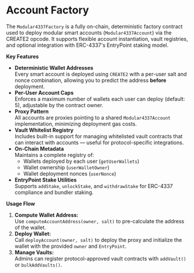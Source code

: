 # Account Factory

The `Modular4337Factory` is a fully on-chain, deterministic factory contract used to deploy modular smart accounts (`Modular4337Account`) via the CREATE2 opcode. It supports flexible account instantiation, vault registries, and optional integration with ERC-4337's EntryPoint staking model.

**Key Features**

* **Deterministic Wallet Addresses**\
  Every smart account is deployed using `CREATE2` with a per-user salt and nonce combination, allowing you to predict the address **before** deployment.
* **Per-User Account Caps**\
  Enforces a maximum number of wallets each user can deploy (default: 5), adjustable by the contract owner.
* **Proxy Pattern**\
  All accounts are proxies pointing to a shared `Modular4337Account` implementation, minimizing deployment gas costs.
* **Vault Whitelist Registry**\
  Includes built-in support for managing whitelisted vault contracts that can interact with accounts — useful for protocol-specific integrations.
* **On-Chain Metadata**\
  Maintains a complete registry of:
  * Wallets deployed by each user (`getUserWallets`)
  * Wallet ownership (`userWalletOwner`)
  * Wallet deployment nonces (`userNonce`)
* **EntryPoint Stake Utilities**\
  Supports `addStake`, `unlockStake`, and `withdrawStake` for ERC-4337 compliance and bundler staking.

**Usage Flow**

1. **Compute Wallet Address:**\
   Use `computeAccountAddress(owner, salt)` to pre-calculate the address of the wallet.
2. **Deploy Wallet:**\
   Call `deployAccount(owner, salt)` to deploy the proxy and initialize the wallet with the provided `owner` and `EntryPoint`.
3. **Manage Vaults:**\
   Admins can register protocol-approved vault contracts with `addVault()` or `bulkAddVaults()`.
